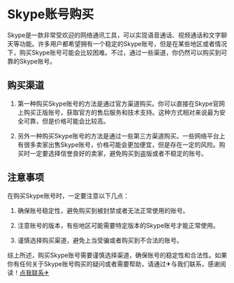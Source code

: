 # Skype账号购买

Skype是一款非常受欢迎的网络通讯工具，可以实现语音通话、视频通话和文字聊天等功能。许多用户都希望拥有一个稳定的Skype账号，但是在某些地区或者情况下，购买Skype账号可能会比较困难。不过，通过一些渠道，你仍然可以购买到可靠的Skype账号。

## 购买渠道

1. 第一种购买Skype账号的方法是通过官方渠道购买。你可以直接在Skype官网上购买正版账号，获取官方的售后服务和技术支持。这种方式相对来说最为安全可靠，但是价格可能会比较高。

2. 另外一种购买Skype账号的方法是通过一些第三方渠道购买。一些网络平台上有很多卖家出售Skype账号，价格可能会更加便宜，但是存在一定的风险。购买时一定要选择信誉良好的卖家，避免购买到盗版或者不稳定的账号。

## 注意事项

在购买Skype账号时，一定要注意以下几点：

1. 确保账号稳定性，避免购买到被封禁或者无法正常使用的账号。

2. 注意账号的版本，有些地区可能需要特定版本的Skype账号才能正常使用。

3. 谨慎选择购买渠道，避免上当受骗或者购买到不合法的账号。

综上所述，购买Skype账号需要谨慎选择渠道，确保账号的稳定性和合法性。如果你有任何关于Skype账号购买的疑问或者需要帮助，请通过✈与我们联系，感谢阅读！[点我联系✈](https://plus.G208.com)